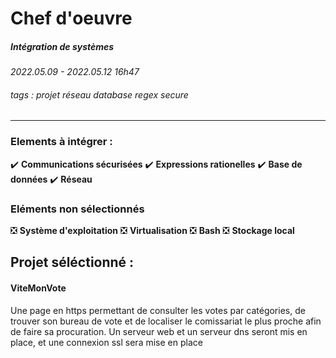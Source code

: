 # Chef d'oeuvre 
##### **Intégration de systèmes**
*2022.05.09 - 2022.05.12 16h47* 
 ###### tags : projet réseau database regex secure  

---
### Elements à intégrer : 
:heavy_check_mark: **Communications sécurisées**
:heavy_check_mark: **Expressions rationelles**
:heavy_check_mark: **Base de données**
:heavy_check_mark: **Réseau**
### Eléments non sélectionnés 
:negative_squared_cross_mark: **Système d'exploitation**
:negative_squared_cross_mark: **Virtualisation**
:negative_squared_cross_mark: **Bash**
:negative_squared_cross_mark: **Stockage local**

## Projet séléctionné : 


#### ViteMonVote

Une page en https permettant de consulter les votes par catégories, de trouver son bureau de vote et de localiser le comissariat le plus proche afin de faire sa procuration. Un serveur web et un serveur dns seront mis en place, et une connexion ssl sera mise en place 

